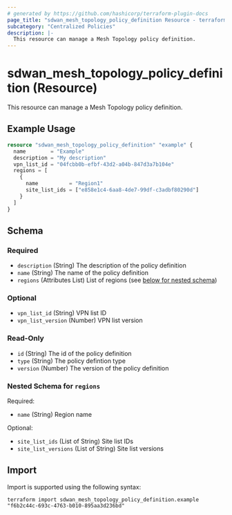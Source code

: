 ```yaml
---
# generated by https://github.com/hashicorp/terraform-plugin-docs
page_title: "sdwan_mesh_topology_policy_definition Resource - terraform-provider-sdwan"
subcategory: "Centralized Policies"
description: |-
  This resource can manage a Mesh Topology policy definition.
---
```


# sdwan_mesh_topology_policy_definition (Resource)

This resource can manage a Mesh Topology policy definition.

## Example Usage

```terraform
resource "sdwan_mesh_topology_policy_definition" "example" {
  name        = "Example"
  description = "My description"
  vpn_list_id = "04fcbb0b-efbf-43d2-a04b-847d3a7b104e"
  regions = [
    {
      name          = "Region1"
      site_list_ids = ["e858e1c4-6aa8-4de7-99df-c3adbf80290d"]
    }
  ]
}
```

<!-- schema generated by tfplugindocs -->
## Schema

### Required

- `description` (String) The description of the policy definition
- `name` (String) The name of the policy definition
- `regions` (Attributes List) List of regions (see [below for nested schema](#nestedatt--regions))

### Optional

- `vpn_list_id` (String) VPN list ID
- `vpn_list_version` (Number) VPN list version

### Read-Only

- `id` (String) The id of the policy definition
- `type` (String) The policy defintion type
- `version` (Number) The version of the policy definition

<a id="nestedatt--regions"></a>
### Nested Schema for `regions`

Required:

- `name` (String) Region name

Optional:

- `site_list_ids` (List of String) Site list IDs
- `site_list_versions` (List of String) Site list versions

## Import

Import is supported using the following syntax:

```shell
terraform import sdwan_mesh_topology_policy_definition.example "f6b2c44c-693c-4763-b010-895aa3d236bd"
```
